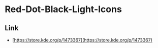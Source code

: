 

# Red-Dot-Black-Light-Icons


## Link

* [https://store.kde.org/p/1473367](https://store.kde.org/p/1473367)

